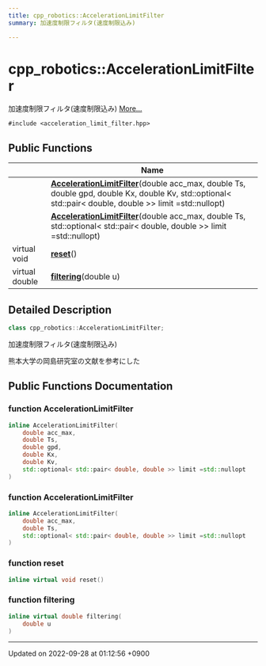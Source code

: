 ```yaml
---
title: cpp_robotics::AccelerationLimitFilter
summary: 加速度制限フィルタ(速度制限込み) 

---
```


# cpp_robotics::AccelerationLimitFilter



加速度制限フィルタ(速度制限込み)  [More...](#detailed-description)


`#include <acceleration_limit_filter.hpp>`

## Public Functions

|                | Name           |
| -------------- | -------------- |
| | **[AccelerationLimitFilter](/cpp_robotics/doxybook/Classes/classcpp__robotics_1_1AccelerationLimitFilter/#function-accelerationlimitfilter)**(double acc_max, double Ts, double gpd, double Kx, double Kv, std::optional< std::pair< double, double >> limit =std::nullopt) |
| | **[AccelerationLimitFilter](/cpp_robotics/doxybook/Classes/classcpp__robotics_1_1AccelerationLimitFilter/#function-accelerationlimitfilter)**(double acc_max, double Ts, std::optional< std::pair< double, double >> limit =std::nullopt) |
| virtual void | **[reset](/cpp_robotics/doxybook/Classes/classcpp__robotics_1_1AccelerationLimitFilter/#function-reset)**() |
| virtual double | **[filtering](/cpp_robotics/doxybook/Classes/classcpp__robotics_1_1AccelerationLimitFilter/#function-filtering)**(double u) |

## Detailed Description

```cpp
class cpp_robotics::AccelerationLimitFilter;
```

加速度制限フィルタ(速度制限込み) 

熊本大学の岡島研究室の文献を参考にした 

## Public Functions Documentation

### function AccelerationLimitFilter

```cpp
inline AccelerationLimitFilter(
    double acc_max,
    double Ts,
    double gpd,
    double Kx,
    double Kv,
    std::optional< std::pair< double, double >> limit =std::nullopt
)
```


### function AccelerationLimitFilter

```cpp
inline AccelerationLimitFilter(
    double acc_max,
    double Ts,
    std::optional< std::pair< double, double >> limit =std::nullopt
)
```


### function reset

```cpp
inline virtual void reset()
```


### function filtering

```cpp
inline virtual double filtering(
    double u
)
```


-------------------------------

Updated on 2022-09-28 at 01:12:56 +0900